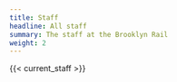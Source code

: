 ```yaml
---
title: Staff
headline: All staff
summary: The staff at the Brooklyn Rail
weight: 2
---
```


{{< current_staff  >}}
